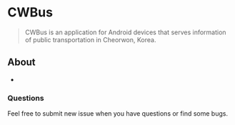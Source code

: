 # CWBus

> CWBus is an application for Android devices that serves information of public transportation in Cheorwon, Korea. 

## About

-

### Questions

Feel free to submit new issue when you have questions or find some bugs.